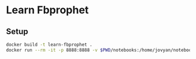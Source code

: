 # Learn Fbprophet
## Setup
```sh
docker build -t learn-fbprophet .
docker run --rm -it -p 8888:8888 -v $PWD/notebooks:/home/jovyan/notebooks learn-fbprophet:latest
```


